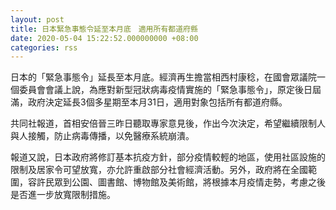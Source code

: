 ```yaml
---
layout: post
title: 日本緊急事態令延至本月底　適用所有都道府縣
date: 2020-05-04 15:22:52.000000000 +08:00
categories: rss
---
```


日本的「緊急事態令」延長至本月底。經濟再生擔當相西村康稔，在國會眾議院一個委員會會議上說，為應對新型冠狀病毒疫情實施的「緊急事態令」，原定後日屆滿，政府決定延長3個多星期至本月31日，適用對象包括所有都道府縣。

共同社報道，首相安倍晉三昨日聽取專家意見後，作出今次決定，希望繼續限制人與人接觸，防止病毒傳播，以免醫療系統崩潰。

報道又說，日本政府將修訂基本抗疫方針，部分疫情較輕的地區，使用社區設施的限制及居家令可望放寬，亦允許重啟部分社會經濟活動。另外，政府將在全國範圍，容許民眾到公園、圖書館、博物館及美術館，將根據本月疫情走勢，考慮之後是否進一步放寬限制措施。

